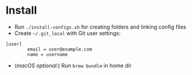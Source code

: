 
# Install

- Run `./install-configs.sh` for creating folders and linking config files
- Create `~/.git_local` with Git user settings:
```git
[user]
        email = user@example.com
        name = username
```
- (_macOS optional:_) Run `brew bundle` in home dir
